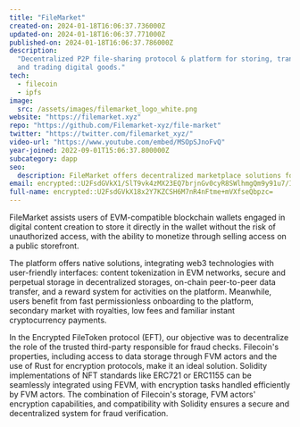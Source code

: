 ```yaml
---
title: "FileMarket"
created-on: 2024-01-18T16:06:37.736000Z
updated-on: 2024-01-18T16:06:37.771000Z
published-on: 2024-01-18T16:06:37.786000Z
description:
  "Decentralized P2P file-sharing protocol & platform for storing, transferring,
  and trading digital goods."
tech:
  - filecoin
  - ipfs
image:
  src: /assets/images/filemarket_logo_white.png
website: "https://filemarket.xyz"
repo: "https://github.com/Filemarket-xyz/file-market"
twitter: "https://twitter.com/filemarket_xyz/"
video-url: "https://www.youtube.com/embed/MSOpSJnoFvQ"
year-joined: 2022-09-01T15:06:37.800000Z
subcategory: dapp
seo:
  description: FileMarket offers decentralized marketplace solutions for digital assets.
email: encrypted::U2FsdGVkX1/SlT9vk4zMX23EQ7brjnGv0cyR8SWlhmgQm9y91u7/IwraElAE9IBJ
full-name: encrypted::U2FsdGVkX18x2Y7KZCSH6M7nR4nFtme+mVXfseQbpzc=
---
```


FileMarket assists users of EVM-compatible blockchain wallets engaged in digital content creation to store it directly in the wallet without the risk of unauthorized access, with the ability to monetize through selling access on a public storefront.

The platform offers native solutions, integrating web3 technologies with user-friendly interfaces: content tokenization in EVM networks, secure and perpetual storage in decentralized storages, on-chain peer-to-peer data transfer, and a reward system for activities on the platform. Meanwhile, users benefit from fast permissionless onboarding to the platform, secondary market with royalties, low fees and familiar instant cryptocurrency payments.

In the Encrypted FileToken protocol (EFT), our objective was to decentralize the role of the trusted third-party responsible for fraud checks. Filecoin's properties, including access to data storage through FVM actors and the use of Rust for encryption protocols, make it an ideal solution. Solidity implementations of NFT standards like ERC721 or ERC1155 can be seamlessly integrated using FEVM, with encryption tasks handled efficiently by FVM actors. The combination of Filecoin's storage, FVM actors' encryption capabilities, and compatibility with Solidity ensures a secure and decentralized system for fraud verification.
